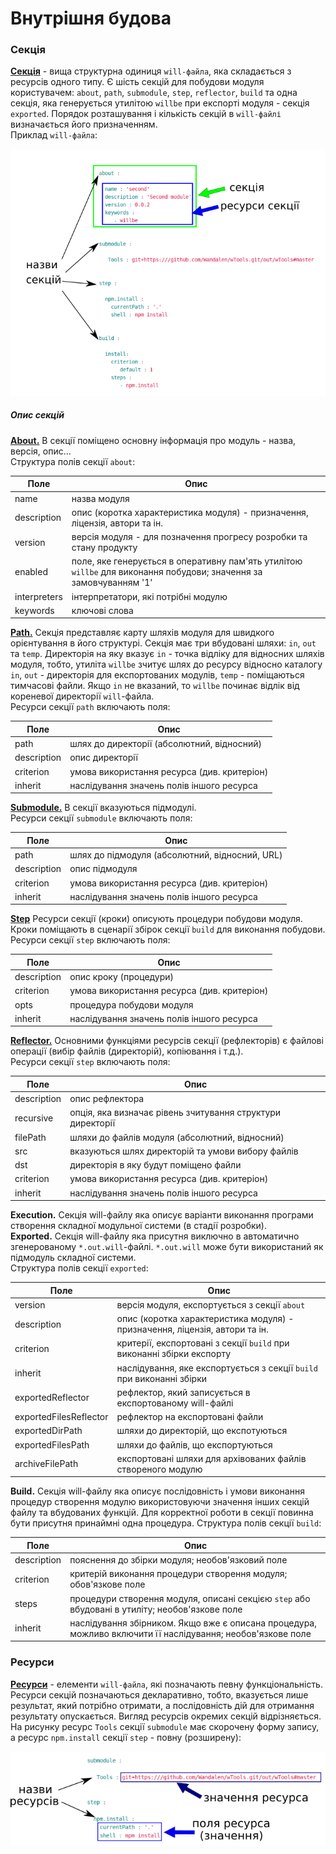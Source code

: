 # Внутрішня будова 

### Секція
[**Секція**](#section) - вища структурна одиниця `will-файла`, яка складається з ресурсів одного типу. Є шість секцій для побудови модуля користувачем: `about`, `path`, `submodule`, `step`, `reflector`, `build` та одна секція, яка генерується утилітою `willbe` при експорті модуля - секція `exported`. Порядок розташування і кількість секцій в `will-файлі` визначається його призначенням.  
Приклад `will-файла`:  

![will.file.inner.png](./Images/will.file.inner.png)  

##### Опис секцій  
[**About.**](#about) В секції поміщено основну інформація про модуль - назва, версія, опис...    
Структура полів секції `about`:  

| Поле           | Опис                                    |
|----------------|-----------------------------------------|
| name           | назва модуля                            |
| description    | опис (коротка характеристика модуля) - призначення, ліцензія, автори та ін.    |
| version        | версія модуля - для позначення прогресу розробки та стану продукту             |
| enabled        | поле, яке генерується в оперативну пам'ять утилітою `willbe` для виконання побудови; значення за замовчуванням '1' |
| interpreters   | інтерпретатори, які потрібні модулю     |
| keywords       | ключові слова                           |  

[**Path.**](#path) Секція представляє карту шляхів модуля для швидкого орієнтування в його структурі. Секція має три вбудовані шляхи: `in`, `out` та `temp`. Директорія на яку вказує `in` - точка відліку для відносних шляхів модуля, тобто, утиліта `willbe` зчитує шлях до ресурсу відносно каталогу `in`, `out` - директорія для експортованих модулів, `temp` - поміщаються тимчасові файли. Якщо `in` не вказаний, то `willbe` починає відлік від кореневої директорії `will`-файла.  
Ресурси секції `path` включають поля:   

| Поле           | Опис                                        |
|----------------|---------------------------------------------|
| path           | шлях до директорії (абсолютний, відносний)  |
| description    | опис директорії                             |
| criterion      | умова використання ресурса (див. критеріон) |
| inherit        | наслідування значень полів іншого ресурса   |  

[**Submodule.**](#submodule) В секції вказуються підмодулі.  
Ресурси секції `submodule` включають поля:  

| Поле           | Опис                                           |
|----------------|------------------------------------------------|
| path           | шлях до підмодуля (абсолютний, відносний, URL) |
| description    | опис підмодуля                                 |
| criterion      | умова використання ресурса (див. критеріон)    |
| inherit        | наслідування значень полів іншого ресурса      |  

[**Step**](#step) Ресурси секції (кроки) описують процедури побудови модуля. Кроки поміщають в сценарії збірок секції `build` для виконання побудови.  
Ресурси секції `step` включають поля:   

| Поле           | Опис                                        |
|----------------|---------------------------------------------|
| description    | опис кроку (процедури)                      |
| criterion      | умова використання ресурса (див. критеріон) |
| opts           | процедура побудови модуля                   |
| inherit        | наслідування значень полів іншого ресурса   |

[**Reflector.**](#reflector) Основними функціями ресурсів секції (рефлекторів) є файлові операції (вибір файлів (директорій), копіювання і т.д.).  
Ресурси секції `step` включають поля:    

| Поле           | Опис                                                       |
|----------------|------------------------------------------------------------|
| description    | опис рефлектора                                            |
| recursive      | опція, яка визначає рівень зчитування структури директорії |
| filePath       | шляхи до файлів модуля (абсолютний, відносний)             |
| src            | вказуються шлях директорій та умови вибору файлів          |
| dst            | директорія в яку будут поміщено файли                      |
| criterion      | умова використання ресурса (див. критеріон)                |
| inherit        | наслідування значень полів іншого ресурса    |

<a name="execution"></a> **Execution.** Секція will-файлу яка описує варіанти виконання програми створення складної модульної системи (в стадії розробки).  
<a name="exported"></a> **Exported.** Секція will-файлу яка присутня виключно в автоматично згенерованому `*.out.will`-файлі. `*.out.will` може бути використаний як підмодуль складної системи.  
Структура полів секції `exported`:  

| Поле                     | Опис                                   |
|--------------------------|----------------------------------------|
| version                  | версія модуля, експортується з секції `about`                 |
| description              | опис (коротка характеристика модуля) - призначення, ліцензія, автори та ін. |
| criterion                | критерії, експортовані з секції `build` при виконанні збірки експорту |
| inherit                  | наслідування, яке експортується з секції `build` при виконанні збірки |
| exportedReflector        | рефлектор, який записується в експортованому will-файлі       |
| exportedFilesReflector   | рефлектор на експортовані файли                               |  
| exportedDirPath          | шляхи до директорій, що експотуються                          |
| exportedFilesPath        | шляхи до файлів, що експортуються                             |
| archiveFilePath          | експортовані шляхи для архівованих файлів створеного модулю   |

<a name="build"></a> **Build.** Секція will-файлу яка описує послідовність і умови виконання процедур створення модулю використовуючи значення інших секцій файлу та вбудованих функцій. Для корректної роботи в секції повинна бути присутня принаймні одна процедура.
Структура полів секції `build`:  

| Поле          | Опис                                    |
|---------------|-----------------------------------------|
| description   | пояснення до збірки модуля; необов'язковий поле                          |  
| criterion     | критерій виконання процедури створення модуля; обов'язкове поле          |
| steps         | процедури створення модуля, описані секцією `step` або вбудовані в утиліту; необов'язкове поле                |
| inherit       | наслідування збірником. Якщо вже є описана процедура, можливо включити її наслідування; необов'язкове поле  |

### Ресурси
[**Ресурси**](#resource) - елементи `will-файла`, які позначають певну функціональність. Ресурси секцій позначаються декларативно, тобто, вказується лише результат, який потрібно отримати, а послідовність дій для отримання результату опускається. Вигляд ресурсів окремих секцій відрізняється.   
На рисунку ресурс `Tools` секції `submodule` має скорочену форму запису, а ресурс `npm.install` секції `step` - повну (розширену):

![resource.png](./Images/resource.png)
